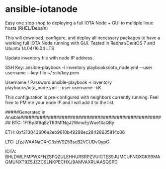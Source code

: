 # ansible-iotanode

Easy one stop shop to deploying a full IOTA Node + GUI to multiple linux hosts (RHEL/Debain)

This will download, configure, and deploy all necessary packages to have a working full IOTA Node running with GUI. Tested in Redhat/CentOS 7 and Ubuntu 14.04/16.04 LTS

Update inventory file with node IP address.

SSH Key:
ansible-playbook -i inventory playbooks/iota_node.yml --user username --key-file ~/.ssh/key.pem

Username / Password
ansible-playbook -i inventory playbooks/iota_node.yml --user username -kK


This configuration is pre-configured with neighbors currently running. Feel free to PM me your node IP and I will add it to the list.






#####Generated in Ansible#####################################################
BTC: 1FfBp3f9q8zTR3MfNgJ2WmoEyWue1XaQRy

ETH: 0xf213043606e2eb9610b49298ec28428635814c06

LTC: LfzJWAANaCXrC3sbV9Z53seB2VCUDvQypG

IOTA: BHLDWLPMPWXFNZSFQZULEHHURSRPZVUIGTES9JUMCUFNOXGK99MAGMUNXT9ZSJZZCSLNKPECHXJ9AMVAXRUAASQSPD
